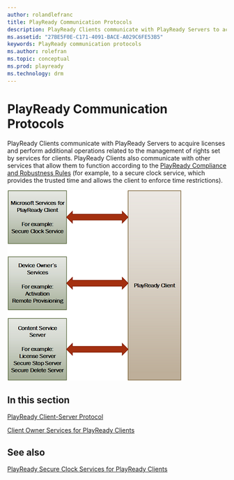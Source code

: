 ```yaml
---
author: rolandlefranc
title: PlayReady Communication Protocols
description: PlayReady Clients communicate with PlayReady Servers to acquire licenses and perform additional operations related to the management of rights set by services for Clients.
ms.assetid: "27BE5F0E-C171-4091-BACE-A029C6FE53B5"
keywords: PlayReady communication protocols
ms.author: rolefran
ms.topic: conceptual
ms.prod: playready
ms.technology: drm
---
```


# PlayReady Communication Protocols

PlayReady Clients communicate with PlayReady Servers to acquire licenses and perform additional operations related to the management of rights set by services for clients. PlayReady Clients also communicate with other services that allow them to function according to the [PlayReady Compliance and Robustness Rules](https://www.microsoft.com/playready/licensing/compliance/) (for example, to a secure clock service, which provides the trusted time and allows the client to enforce time restrictions).

![PlayReady Communication Protocols](../images/comm_protocol.png)


## In this section

[PlayReady Client-Server Protocol](Client-Server-protocol.md)

[Client Owner Services for PlayReady Clients](Client-playready-services.md)


## See also

[PlayReady Secure Clock Services for PlayReady Clients](secure-clock-services.md)
